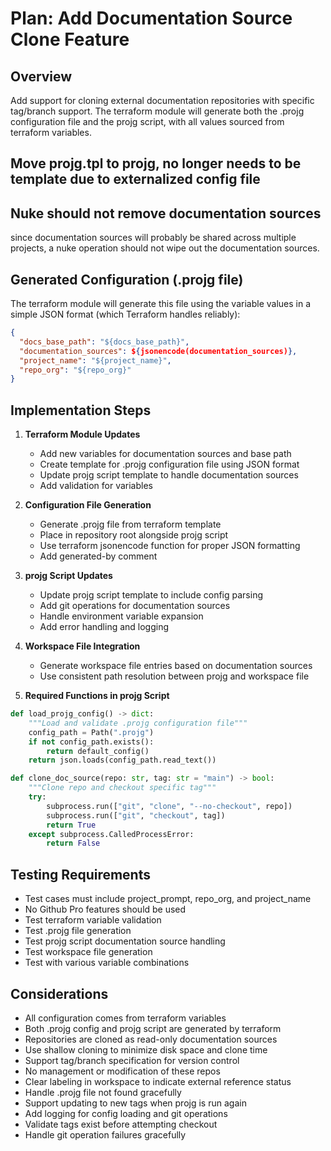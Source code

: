 # Plan: Add Documentation Source Clone Feature

## Overview
Add support for cloning external documentation repositories with specific tag/branch support. The terraform module will generate both the .projg configuration file and the projg script, with all values sourced from terraform variables.

## Move projg.tpl to projg, no longer needs to be template due to externalized config file

## Nuke should not remove documentation sources
since documentation sources will probably be shared across multiple projects, a nuke operation should not wipe out the documentation sources.


## Generated Configuration (.projg file)
The terraform module will generate this file using the variable values in a simple JSON format (which Terraform handles reliably):
```json
{
  "docs_base_path": "${docs_base_path}",
  "documentation_sources": ${jsonencode(documentation_sources)},
  "project_name": "${project_name}",
  "repo_org": "${repo_org}"
}
```

## Implementation Steps

1. **Terraform Module Updates**
   - Add new variables for documentation sources and base path
   - Create template for .projg configuration file using JSON format
   - Update projg script template to handle documentation sources
   - Add validation for variables

2. **Configuration File Generation**
   - Generate .projg file from terraform template
   - Place in repository root alongside projg script
   - Use terraform jsonencode function for proper JSON formatting
   - Add generated-by comment

3. **projg Script Updates**
   - Update projg script template to include config parsing
   - Add git operations for documentation sources
   - Handle environment variable expansion
   - Add error handling and logging

4. **Workspace File Integration**
   - Generate workspace file entries based on documentation sources
   - Use consistent path resolution between projg and workspace file

5. **Required Functions in projg Script**
```python
def load_projg_config() -> dict:
    """Load and validate .projg configuration file"""
    config_path = Path(".projg")
    if not config_path.exists():
        return default_config()
    return json.loads(config_path.read_text())

def clone_doc_source(repo: str, tag: str = "main") -> bool:
    """Clone repo and checkout specific tag"""
    try:
        subprocess.run(["git", "clone", "--no-checkout", repo])
        subprocess.run(["git", "checkout", tag])
        return True
    except subprocess.CalledProcessError:
        return False
```

## Testing Requirements
   - Test cases must include project_prompt, repo_org, and project_name
   - No Github Pro features should be used
   - Test terraform variable validation
   - Test .projg file generation
   - Test projg script documentation source handling
   - Test workspace file generation
   - Test with various variable combinations



## Considerations
- All configuration comes from terraform variables
- Both .projg config and projg script are generated by terraform
- Repositories are cloned as read-only documentation sources
- Use shallow cloning to minimize disk space and clone time
- Support tag/branch specification for version control
- No management or modification of these repos
- Clear labeling in workspace to indicate external reference status
- Handle .projg file not found gracefully
- Support updating to new tags when projg is run again
- Add logging for config loading and git operations
- Validate tags exist before attempting checkout
- Handle git operation failures gracefully